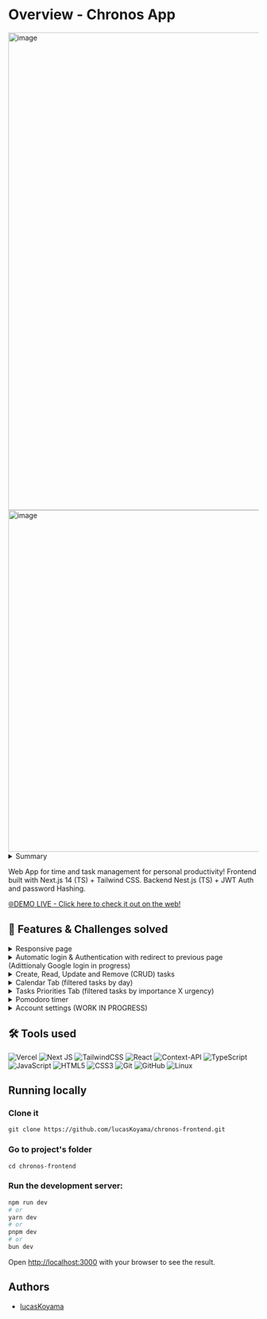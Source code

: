 # Overview - Chronos App
<img width="960" alt="image" src="https://github.com/lucasKoyama/chronos-frontend/assets/121680414/e4397dec-0908-4cc6-9a76-d1989198d4c2">
<img width="687" alt="image" src="https://github.com/lucasKoyama/chronos-frontend/assets/121680414/39b48141-b43b-402a-a430-042d06cdc12d">

<!--
Think of the STAR + Hero Journey description for the entire README:
1. Situation: begin with the situation, what it aims to solve, and what the common problem is.
2. Tasks: What were my responsibilities? What challenges were I responsible for?
3. Action: What did I do to solve the challenge?
4. Results: solutions developed, value brought to the company, and users.
-->
<!-- SITUATION / COMMON PROBLEM -->
<details>
  <summary>Summary</summary>

  1. [Overview](https://github.com/lucasKoyama/chronos-frontend?tab=readme-ov-file#overview---chronos-app)
  2. [Features & Challenges solved](https://github.com/lucasKoyama/chronos-frontend?tab=readme-ov-file#-features--challenges-solved)
  3. [Tools used](https://github.com/lucasKoyama/chronos-frontend?tab=readme-ov-file#%EF%B8%8F-tools-used)
  4. [Running Locally](https://github.com/lucasKoyama/chronos-frontend?tab=readme-ov-file#running-locally)
  5. [Authors](https://github.com/lucasKoyama/chronos-frontend?tab=readme-ov-file#authors)
</details>
<p>
  Web App for time and task management for personal productivity! Frontend built with Next.js 14 (TS) + Tailwind CSS. Backend Nest.js (TS) + JWT Auth and password Hashing.
</p>

<a href="https://chronos-manager.vercel.app/">
🌐DEMO LIVE - Click here to check it out on the web!
</a>

## 📌 Features & Challenges solved
<!-- TASKS / CHALLENGES -->
<details>
  <summary>Responsive page</summary>
<p>  
The page was developed responsively, adapting to different screen sizes and devices. This ensures a consistent and pleasant experience for users, regardless of the device they are using.
</p>
<img width="687" alt="image" src="https://github.com/lucasKoyama/chronos-frontend/assets/121680414/62b2dedc-5435-46c8-a58d-a138f14b654b">

</details>
<details>
  <summary>Automatic login & Authentication with redirect to previous page (Adittionaly Google login in progress)</summary>

<p>  
When the user signs in and closes the app, leaving the website, closing the browser or turning off the computer, the user will be logged in automatically and redirected to the last accessed page/tab.
</p>
</details>

<details>
  <summary>Create, Read, Update and Remove (CRUD) tasks</summary>

<p>
You can add, edit and remove tasks on different pages. Each task has a title, description, scheduled day to do, tag, level of priority and urgency.
</p>
<br>
<div style="display: flex">
  <img width="492" alt="image" src="https://github.com/lucasKoyama/chronos-frontend/assets/121680414/66788547-8c8d-4cee-97cd-796b225911c9">
  <img width="492" alt="image" src="https://github.com/lucasKoyama/chronos-frontend/assets/121680414/ae44e763-7365-4f3e-8ac4-2093abee7bdf">
</div>

</details>

<details>
  <summary>Calendar Tab (filtered tasks by day)</summary>

<p>  
The calendar page shows the final days of the last month, the days of the current month, and the initial days of the next month, and it's filled with the user's tasks for each scheduled day. The user can also edit and delete tasks from that page.
</p>
<img width="960" alt="image" src="https://github.com/lucasKoyama/chronos-frontend/assets/121680414/2672b543-ff29-4fac-8619-040dae69630f">
</details>

<details>
  <summary>Tasks Priorities Tab (filtered tasks by importance X urgency)</summary>

<p>
Tasks filtered and grouped based on importance and urgency were grouped in different visualization areas labeled "now," "later," "delegate," and "discard".
</p>
<img width="960" alt="image" src="https://github.com/lucasKoyama/chronos-frontend/assets/121680414/caad3d4d-b7f6-45fb-a1d1-fa98a0e06e97">
</details>

<details>
  <summary>Pomodoro timer</summary>

<p>
A simple pomodoro cycle with inputs to receive custom timers of focus, breaks (short and big), and the number of cycles. With the start, pause, resume and reset buttons.
</p>
<img width="960" alt="image" src="https://github.com/lucasKoyama/chronos-frontend/assets/121680414/b4ba10f7-7753-41d2-b754-2c5b7f66fec5">
</details>

<details>
  <summary>Account settings (WORK IN PROGRESS)</summary>

<p>
Configs like add personalized tags, change user's password, and even customize the theme of the app based on user preference of main and secondary colors.
</p>
</details>

## 🛠️ Tools used
<!-- ACTION -->
<!-- SKILL_BADGE/NAME: DESCRIPTION WHY IT WAS USED -->

![Vercel](https://img.shields.io/badge/vercel-%23000000.svg?style=for-the-badge&logo=vercel&logoColor=white)
![Next JS](https://img.shields.io/badge/Next-black?style=for-the-badge&logo=next.js&logoColor=white)
![TailwindCSS](https://img.shields.io/badge/tailwindcss-%2338B2AC.svg?style=for-the-badge&logo=tailwind-css&logoColor=white)
![React](https://img.shields.io/badge/react-%2320232a.svg?style=for-the-badge&logo=react&logoColor=%2361DAFB)
![Context-API](https://img.shields.io/badge/Context--Api-000000?style=for-the-badge&logo=react)
![TypeScript](https://img.shields.io/badge/typescript-%23007ACC.svg?style=for-the-badge&logo=typescript&logoColor=white)
![JavaScript](https://img.shields.io/badge/javascript-%23323330.svg?style=for-the-badge&logo=javascript&logoColor=%23F7DF1E)
![HTML5](https://img.shields.io/badge/html5-%23E34F26.svg?style=for-the-badge&logo=html5&logoColor=white)
![CSS3](https://img.shields.io/badge/css3-%231572B6.svg?style=for-the-badge&logo=css3&logoColor=white)
![Git](https://img.shields.io/badge/git-%23F05033.svg?style=for-the-badge&logo=git&logoColor=white)
![GitHub](https://img.shields.io/badge/github-%23121011.svg?style=for-the-badge&logo=github&logoColor=white)
![Linux](https://img.shields.io/badge/Linux-FCC624?style=for-the-badge&logo=linux&logoColor=black)

## Running locally

### Clone it
`git clone https://github.com/lucasKoyama/chronos-frontend.git`

### Go to project's folder
`cd chronos-frontend`

### Run the development server:
```bash
npm run dev
# or
yarn dev
# or
pnpm dev
# or
bun dev
```

Open [http://localhost:3000](http://localhost:3000) with your browser to see the result.

## Authors
- [lucasKoyama](https://github.com/lucasKoyama)
